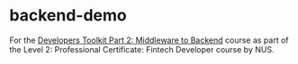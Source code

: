 # backend-demo

For the [Developers Toolkit Part 2: Middleware to Backend](https://ace.nus.edu.sg/developers-toolkit-part-2-middleware-to-backend-e-learning/) course as part of the Level 2: Professional Certificate: Fintech Developer course by NUS.
